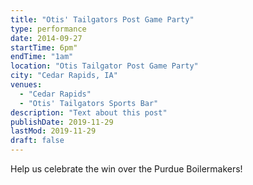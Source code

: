 ```yaml
---
title: "Otis' Tailgators Post Game Party"
type: performance
date: 2014-09-27
startTime: 6pm"
endTime: "1am"
location: "Otis Tailgator Post Game Party"
city: "Cedar Rapids, IA"
venues:
  - "Cedar Rapids"
  - "Otis' Tailgators Sports Bar"
description: "Text about this post"
publishDate: 2019-11-29
lastMod: 2019-11-29
draft: false
---
```


Help us celebrate the win over the Purdue Boilermakers!
